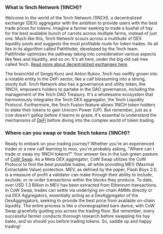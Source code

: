 <h3>What is 1inch Network (1INCH)?</h3>
<p>Welcome to the world of the 1inch Network (1INCH), a decentralized exchange (DEX) aggregator with the ambition to provide users with the best trade prices for tokens. Imagine a farmer seeking to trade a bushel of hay for the best available bunch of carrots across multiple farms, instead of just one. Much like this, 1inch Network scours across a multitude of DEX liquidity pools and suggests the most profitable route for token trades. Its all lies in its algorithm called Pathfinder, developed by the 1inch team. Pathfinder optimizes the pathway taking into consideration various aspects like fees and liquidity, and so on. It's all here, under the big old oak tree called 1inch. <a href="https://en.wikipedia.org/wiki/Decentralized_exchange" rel="nofollow noreferrer noopener" target="_blank">Read more about decentralized exchanges here</a>.</p>
<p>The brainchild of Sergej Kunz and Anton Bukov, 1inch has swiftly grown into a notable entity in the DeFi sector, like a calf blossoming into a strong, sturdy bull. 1inch Network also has a governance and utility token, the 1INCH, empowers holders to partake in the DAO governance, including the management of the 1inch DAO Treasury. It's a wholesome ecosystem that harmoniously integrates the 1inch DEX aggregator, the 1inch Liquidity Protocol. Furthermore, the 1inch Fusion feature allows 1INCH token holders to stake their tokens to gain Unicorn Power (UP). But remember, just as a cow doesn't gallop before it learns to graze, it's essential to understand the mechanisms of <a href="https://en.wikipedia.org/wiki/Decentralized_finance" rel="nofollow noreferrer noopener" target="_blank">DeFi</a> before diving into the complex world of token trading. </p>
<h3>Where can you swap or trade 1inch tokens (1INCH)?</h3>
<p>Ready to embark on your trading journey? Whether you're an experienced trader or a new calf learning to moo, you're probably asking, "Where can I trade or swap my 1INCH tokens?" Your answer lies in the lush green pasture of <a href="https://swap.cow.fi/" rel="noopener" target="_blank">CoW Swap</a>. As a Meta DEX aggregator, CoW Swap utilizes the CoW Protocol to find the best possible trades, all while providing MEV (Maximal Extractable Value) protection. MEV, as defined by the paper, Flash Boys 2.0, is a measure of profit a validator can make through their ability to include, exclude, or re-order transactions within the blocks they produce. To date, over USD 1.3 Billion in MEV has been extracted from Ethereum transactions. In CoW Swap, trades can settle via underlying on-chain AMMs directly or via DEX Aggregators, essentially acting as a DexAggregator of the DexAggregators, seeking to provide the best price from available on-chain liquidity. The entire process is like a choreographed barn dance, with CoW Swap gracefully guiding you across the trading floor. But remember, every successful farmer conducts thorough research before swapping his hay bales, and so should you before trading tokens. So, saddle up and happy trading!</p>
